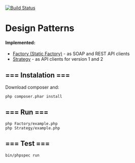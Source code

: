 [![Build Status](https://travis-ci.org/jlekowski/designpatterns.svg)](https://travis-ci.org/jlekowski/designpatterns)

# Design Patterns
#### Implemented:
* [Factory (Static Factory)](Factory) - as SOAP and REST API clients
* [Strategy](Strategy) - as API clients for version 1 and 2


## === Instalation ===
Download composer and:
```
php composer.phar install
```

## === Run ===
```
php Factory/example.php
php Strategy/example.php
```

## === Test ===
```
bin/phpspec run
```